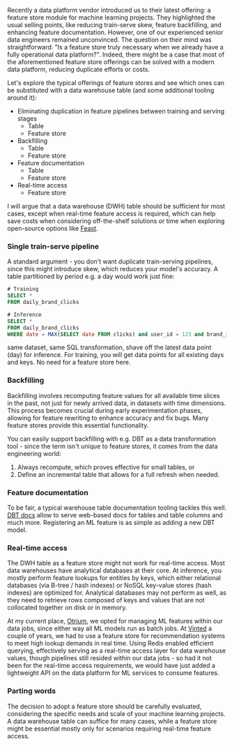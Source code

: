 Recently a data platform vendor introduced us to their latest offering: a feature store module for machine learning projects. They highlighted the usual selling points, like reducing train-serve skew, feature backfilling, and enhancing feature documentation. However, one of our experienced senior data engineers remained unconvinced. The question on their mind was straightforward: "Is a feature store truly necessary when we already have a fully operational data platform?". Indeed, there might be a case that most of the aforementioned feature store offerings can be solved with a modern data platform, reducing duplicate efforts or costs.

Let's explore the typical offerings of feature stores and see which ones can be substituted with a data warehouse table (and some additional tooling around it):

* Eliminating duplication in feature pipelines between training and serving stages
  * Table
  * Feature store
* Backfilling
  * Table
  * Feature store
* Feature documentation
  * Table
  * Feature store
* Real-time access
  * Feature store

I will argue that a data warehouse (DWH) table should be sufficient for most cases, except when real-time feature access is required, which can help save costs when considering off-the-shelf solutions or time when exploring open-source options like [Feast](https://github.com/feast-dev/feast).

### Single train-serve pipeline

A standard argument - you don't want duplicate train-serving pipelines, since this might introduce skew, which reduces your model's accuracy. A table partitioned by period e.g. a day would work just fine:

```sql
# Training
SELECT *
FROM daily_brand_clicks

# Inference
SELECT *
FROM daily_brand_clicks
WHERE date = MAX(SELECT date FROM clicks) and user_id = 123 and brand_id = 456
```

same dataset, same SQL transformation, shave off the latest data point (day) for inference. For training, you will get data points for all existing days and keys. No need for a feature store here.

###  Backfilling

Backfilling involves recomputing feature values for all available time slices in the past, not just for newly arrived data, in datasets with time dimensions. This process becomes crucial during early experimentation phases, allowing for feature rewriting to enhance accuracy and fix bugs. Many feature stores provide this essential functionality.

You can easily support backfilling with e.g. DBT as a data transformation tool - since the term isn't unique to feature stores, it comes from the data engineering world:

1. Always recompute, which proves effective for small tables, or
2. Define an incremental table that allows for a full refresh when needed.

### Feature documentation

To be fair, a typical warehouse table documentation tooling tackles this well. [DBT docs](https://docs.getdbt.com/reference/commands/cmd-docs) allow to serve web-based docs for tables and table columns and much more. Registering an ML feature is as simple as adding a new DBT model.

### Real-time access

The DWH table as a feature store might not work for real-time access. Most data warehouses have analytical databases at their core. At inference, you mostly perform feature lookups for entities by keys, which either relational databases (via B-tree / hash indexes) or NoSQL key-value stores (hash indexes) are optimized for. Analytical databases may not perform as well, as they need to retrieve rows composed of keys and values that are not collocated together on disk or in memory.

At my current place, [Otrium](https://www.otrium.com/men/home), we opted for managing ML features within our data jobs, since either way all ML models run as batch jobs. At [Vinted](https://www.vinted.fr/) a couple of years, we had to use a feature store for recommendation systems to meet high lookup demands in real time. Using Redis enabled efficient querying, effectively serving as a real-time access layer for data warehouse values, though pipelines still resided within our data jobs - so had it not been for the real-time access requirements, we would have just added a lightweight API on the data platform for ML services to consume features.

### Parting words

The decision to adopt a feature store should be carefully evaluated, considering the specific needs and scale of your machine learning projects. A data warehouse table can suffice for many cases, while a feature store might be essential mostly only for scenarios requiring real-time feature access.